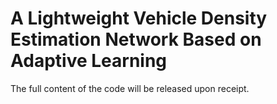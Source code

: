 # A Lightweight Vehicle Density Estimation Network Based on Adaptive Learning
The full content of the code will be released upon receipt.
